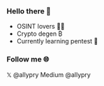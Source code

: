 ### Hello there 👋

- OSINT lovers 🕵️‍♂️
- Crypto degen ₿
- Currently learning pentest 📖

### Follow me 🌐

𝕏 @allypry
Medium @allypry
<!--
**AllyPry/AllyPry** is a ✨ _special_ ✨ repository because its `README.md` (this file) appears on your GitHub profile.

Here are some ideas to get you started:

- 🌱 I’m currently learning Python
- 🤔 I’m looking for help with ...
- 💬 Ask me about ...
- 📫 How to reach me: ...
-->
